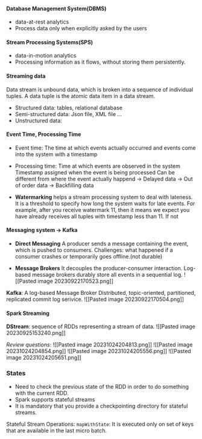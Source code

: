 #### Database Management System(DBMS)
- data-at-rest analytics
- Process data only when explicitly asked by the users

#### Stream Processing Systems(SPS)
- data-in-motion analytics
- Processing information as it flows, without storing them persistently.

#### Streaming data
Data stream is unbound data, which is broken into a sequence of individual tuples.
A data tuple is the atomic data item in a data stream.

- Structured data: tables, relational database
- Semi-structured data: Json file, XML file ...
- Unstructured data: 


#### Event Time, Processing Time
- Event time: 
	The time at which events actually occurred and events come into the system with a timestamp
- Processing time: 
	Time at which events are observed in the system
	Timestamp assigned when the event is being processed
	Can be different from where the event actually happend
	-> Delayed data
	-> Out of order data
	-> Backfilling data
	 
- **Watermarking** helps a stream processing system to deal with lateness. It is a threshold to specify how long the system waits for late events.
  For example, after you receive watermark 11, then it means we expect you have already receives all tuples with timestamp less than 11. If not
  

#### Messaging system -> Kafka
- **Direct Messaging**
A producer sends a message containing the event, which is pushed to consumers.
Challenges: what happened if a consumer crashes or temporarily goes offline.(not durable)

- **Message Brokers**
It decouples the producer-consumer interaction.
Log-based message brokers durably store all events in a sequential log.
![[Pasted image 20230922170523.png]]

**Kafka**: A log-based Message Broker
Distributed, topic-oriented, partitioned, replicated commit log serivice.
![[Pasted image 20230922170504.png]]

#### Spark Streaming
**DStream**: sequence of RDDs representing a stream of data.
![[Pasted image 20230925153240.png]]

*Review questions*:
![[Pasted image 20231024204813.png]]
![[Pasted image 20231024204854.png]]
![[Pasted image 20231024205556.png]]
![[Pasted image 20231024205651.png]]

### States
- Need to check the previous state of the RDD in order to do something with the current RDD.
- Spark supports stateful streams
- It is mandatory that you provide a checkpointing directory for stateful streams.

Stateful Stream Operations:
`mapWithState`: It is executed only on set of keys that are available in the last micro batch.